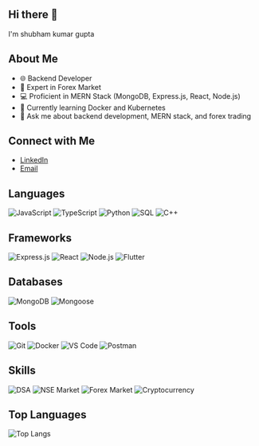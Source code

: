 ## Hi there 👋

I'm shubham kumar gupta 

## About Me
- 🌐 Backend Developer
- 💼 Expert in Forex Market
- 💻 Proficient in MERN Stack (MongoDB, Express.js, React, Node.js)
- 🌱 Currently learning Docker and Kubernetes
- 💬 Ask me about backend development, MERN stack, and forex trading

## Connect with Me
- [LinkedIn](https://linkedin.com/in/shubham-kumar-gupta-582670282)
- [Email](mailto:shubhs9162@gmail.com)

## Languages
![JavaScript](https://img.shields.io/badge/JavaScript-ES6+-yellow?logo=javascript&logoColor=white)
![TypeScript](https://img.shields.io/badge/TypeScript-3.8-blue?logo=typescript)
![Python](https://img.shields.io/badge/Python-3.8-blue?logo=python)
![SQL](https://img.shields.io/badge/SQL-PostgreSQL-blue?logo=postgresql)
![C++](https://img.shields.io/badge/C++-blue?logo=c%2B%2B)


## Frameworks
![Express.js](https://img.shields.io/badge/Express.js-4.17.1-green?logo=express)
![React](https://img.shields.io/badge/React-17.0.1-blue?logo=react)
![Node.js](https://img.shields.io/badge/Node.js-14.15.1-green?logo=node.js)
![Flutter](https://img.shields.io/badge/Flutter-2.2.3-blue?logo=flutter)

## Databases
![MongoDB](https://img.shields.io/badge/MongoDB-4.4-green?logo=mongodb)
![Mongoose](https://img.shields.io/badge/Mongoose-5.10.9-red?logo=mongoose)


## Tools
![Git](https://img.shields.io/badge/Git-2.28.0-red?logo=git)
![Docker](https://img.shields.io/badge/Docker-19.03.13-blue?logo=docker)
![VS Code](https://img.shields.io/badge/VS%20Code-1.50.1-blue?logo=visual-studio-code)
![Postman](https://img.shields.io/badge/Postman-7.33.1-orange?logo=postman)

## Skills
![DSA](https://img.shields.io/badge/Data%20Structures%20%26%20Algorithms-DSA-blue)
![NSE Market](https://img.shields.io/badge/NSE-Market-blue?logo=stock)
![Forex Market](https://img.shields.io/badge/Forex-Market-blue?logo=currency)
![Cryptocurrency](https://img.shields.io/badge/Crypto-Market-orange?logo=bitcoin)


## Top Languages
![Top Langs](https://github-readme-stats.vercel.app/api/top-langs/?username=shubhamiit9162&layout=compact&theme=radical)

